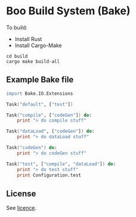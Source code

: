 # Boo Build System (Bake)

To build:
- Install Rust
- Install Cargo-Make
```shell
cd build
cargo make build-all
```

## Example Bake file
```boo
import Bake.IO.Extensions

Task("default", ["test"])

Task("compile", ["codeGen"]) do:
	print "> do compile stuff"

Task("dataLoad", ["codeGen"]) do:
	print "> do dataLoad stuff"

Task("codeGen") do:
	print "> do codeGen stuff"

Task("test", ["compile", "dataLoad"]) do:
	print "> do test stuff"
	print Configuration.test
```

## License
See [licence](license.txt).